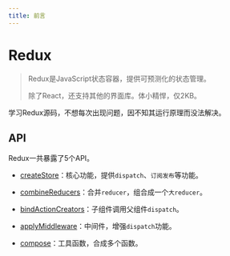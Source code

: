 ```yaml
---
title: 前言
---
```


# Redux

> Redux是JavaScript状态容器，提供可预测化的状态管理。
>
> 除了React，还支持其他的界面库。体小精悍，仅2KB。



学习Redux源码，不想每次出现问题，因不知其运行原理而没法解决。

## API

Redux一共暴露了5个API。

* [createStore](./createStore.md)：核心功能，提供`dispatch`、`订阅发布`等功能。

* [combineReducers](./combineReducers.md)：合并`reducer`，组合成一个`大reducer`。

* [bindActionCreators](./bindActionCreators.md)：子组件调用父组件`dispatch`。

* [applyMiddleware](./applyMiddleware.md)：中间件，增强`dispatch`功能。

* [compose](./compose.md)：工具函数，合成多个函数。
